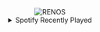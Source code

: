 <div align="center">
<picture>
    <source media="(prefers-color-scheme: dark)" srcset="https://i.ibb.co/xSQp0kBr/output-gif.gif">
    <source media="(prefers-color-scheme: light)" srcset="https://i.ibb.co/xSQp0kBr/output-gif.gif">
    <img alt="RENOS" src="https://i.ibb.co/xSQp0kBr/output-gif.gif">
</picture>
<details>
<summary>Spotify Recently Played</summary>
<img src="https://spotify-recently-played-readme.vercel.app/api?user=31d6d6zerc5ct6kck32na2ozsqf4&unique=1&width=400" alt="Spotify" />
</details>
</div>

<!-- Image deletion URL: https://ibb.co/gMC5p2fc/5d470bd8c439c6eea09528b9e4294693 -->